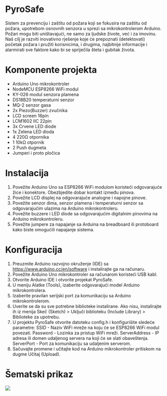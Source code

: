 # PyroSafe
Sistem za prevenciju i zaštitu od požara koji se fokusira na zaštitu od
požara, upotrebom osnovnih senzora u sprezi sa mikrokontrolerom Arduino. Požari
mogu biti uništavajući, ne samo za ljudske živote, već i za imovinu. Naš cilj je razviti
inovativno rješenje koje će prepoznati (detektovati) početak požara i pružiti korisnicima,
i drugima, najbitnije informacije i alarmirati sve faktore kako bi se spriječila šteta i
gubitak života.
# Komponente projekta
* Arduino Uno mikrokontroler
* NodeMCU ESP8266 WiFi modul
* KY-026 modul senzora plamena
* DS18B20 temperaturni senzor
* MQ-2 senzor gasa
* 2x Piezo(Buzzer) zvučnika 	
* LCD screen 	16pin
* LCM1602 IIC 	22pin
* 3x Crvene LED diode
* 1x Zelena LED dioda
* 4 220Ω otpornika
* 1 10kΩ otpornik
* 2 Push dugmeta
* Jumperi i proto pločica
# Instalacija

  1.  Povežite Arduino Uno sa ESP8266 WiFi modulom koristeći odgovarajuće žice i konektore. Obezbjedite dobar kontakt između pinova.
  2.  Povežite LCD displej na odgovarajuće analogne i napojne pinove.
  3.  Povežite senzor dima, senzor plamena i temperaturni senzor sa odgovarajućim ulazima na Arduino mikrokontroleru.
  4.  Povežite buzzere i LED diode sa odgovarajućim digitalnim pinovima na Arduino mikrokontroleru.
  5.  Povežite jumpere za napajanje sa Arduina na breadboard ili protoboard kako biste omogućili napajanje sistema.
# Konfiguracija

1.  Preuzmite Arduino razvojno okruženje (IDE) sa https://www.arduino.cc/en/software i instalirajte ga na računaru.
2.  Povežite Arduino Uno mikrokontroler sa računarom koristeći USB kabl.
3.  Otvorite Arduino IDE i otvorite projekat PyroSafe.
4.  U meniju Alatke (Tools), izaberite odgovarajući model Arduino mikrokontrolera.
5.  Izaberite pravilan serijski port za komunikaciju sa Arduino mikrokontrolerom.
6.  Uverite se da su sve potrebne biblioteke instalirane. Ako nisu, instalirajte ih iz menija Skeč (Sketch) > Uključi biblioteku (Include Library) > Biblioteke za upotrebu.
7.  U projektu PyroSafe otvorite datoteku config.h i konfigurišite sledeće parametre:
        SSID - Naziv WiFi mreže na koju će se ESP8266 WiFi modul povezati.
        Password - Lozinka za pristup WiFi mreži.
        ServerAddress - IP adresa ili domen udaljenog servera na koji će se slati obaveštenja.
        ServerPort - Port za komunikaciju sa udaljenim serverom.
 8. Sačuvajte promene i učitajte kod na Arduino mikrokontroler pritiskom na dugme Učitaj (Upload).
# Šematski prikaz
<img src="https://i.imgur.com/RvxNfhi.png">
